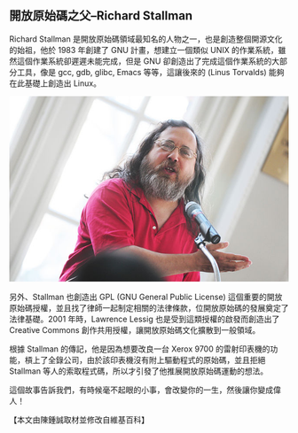 ## 開放原始碼之父–Richard Stallman

Richard Stallman 是開放原始碼領域最知名的人物之一，也是創造整個開源文化的始祖，他於 1983 年創建了 GNU 計畫，想建立一個類似 UNIX 的作業系統，雖然這個作業系統卻遲遲未能完成，但是 GNU 卻創造出了完成這個作業系統的大部分工具，像是 gcc, gdb, glibc, Emacs 等等，這讓後來的 (Linus Torvalds) 能夠在此基礎上創造出 Linux。

![圖、Richard Stallman 2010 年的照片](../img/640px-Rms_at_pitt.jpg)

另外、Stallman 也創造出 GPL (GNU General Public License) 這個重要的開放原始碼授權，並且找了律師一起制定相關的法律條款，位開放原始碼的發展奠定了法律基礎。2001 年時，Lawrence Lessig 也是受到這類授權的啟發而創造出了 Creative Commons 創作共用授權，讓開放原始碼文化擴散到一般領域。

根據 Stallman 的傳記，他是因為想要改良一台 Xerox 9700 的雷射印表機的功能，槓上了全錄公司，由於該印表機沒有附上驅動程式的原始碼，並且拒絕 Stallman 等人的索取程式碼，所以才引發了他推展開放原始碼運動的想法。

這個故事告訴我們，有時候毫不起眼的小事，會改變你的一生，然後讓你變成偉人！

【本文由陳鍾誠取材並修改自維基百科】


